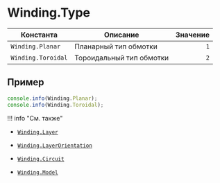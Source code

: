 # Winding.Type
<!--start-->
| Константа          | Описание                 | Значение |
|--------------------|--------------------------|---------:|
| `Winding.Planar`   | Планарный тип обмотки    | `1`      |
| `Winding.Toroidal` | Тороидальный тип обмотки | `2`      |
<!--end-->

## Пример
```javascript linenums="1"
console.info(Winding.Planar);
console.info(Winding.Toroidal);
```

!!! info "См. также"

- [`Winding.Layer`](./Layer.md)

- [`Winding.LayerOrientation`](./LayerOrientation.md)

- [`Winding.Circuit`](./Circuit.md)

- [`Winding.Model`](./Model.md)
